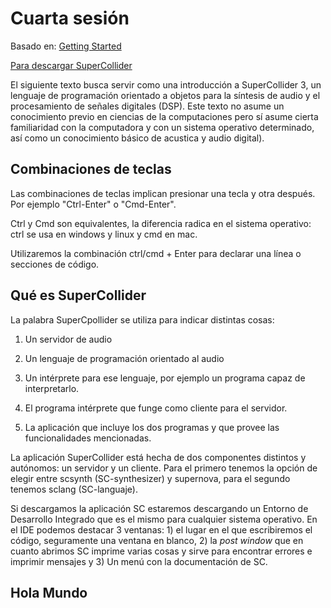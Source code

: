 # Cuarta sesión

Basado en: [Getting Started](http://doc.sccode.org/Tutorials/Getting-Started/)

[Para descargar SuperCollider](http://doc.sccode.org/Tutorials/Getting-Started/01-Introductory-Remarks.html)

El siguiente texto busca servir como una introducción a SuperCollider 3, un lenguaje de programación orientado a objetos para la síntesis de audio y el procesamiento de señales digitales (DSP). Este texto no asume un conocimiento previo en ciencias de la computaciones pero sí asume cierta familiaridad con la computadora y con un sistema operativo determinado, así como un conocimiento básico de acustica y audio digital).

## Combinaciones de teclas

Las combinaciones de teclas implican presionar una tecla y otra después. Por ejemplo "Ctrl-Enter" o "Cmd-Enter".

Ctrl y Cmd son equivalentes, la diferencia radica en el sistema operativo: ctrl se usa en windows y linux y cmd en mac.

Utilizaremos la combinación ctrl/cmd + Enter para declarar una línea o secciones de código. 

## Qué es SuperCollider

La palabra SuperCpollider se utiliza para indicar distintas cosas:

1. Un servidor de audio

2. Un lenguaje de programación orientado al audio

3. Un intérprete para ese lenguaje, por ejemplo un programa capaz de interpretarlo.

4. El programa intérprete que funge como cliente para el servidor.

5. La aplicación que incluye los dos programas y que provee las funcionalidades mencionadas.

La aplicación SuperCollider está hecha de dos componentes distintos y autónomos: un servidor y un cliente. Para el primero tenemos la opción de elegir entre scsynth (SC-synthesizer) y supernova, para el segundo tenemos sclang (SC-languaje). 

Si descargamos la aplicación SC estaremos descargando un Entorno de Desarrollo Integrado que es el mismo para cualquier sistema operativo. En el IDE podemos destacar 3 ventanas: 1) el lugar en el que escribiremos el código, seguramente una ventana en blanco, 2) la *post window* que en cuanto abrimos SC imprime varias cosas y sirve para encontrar errores e imprimir mensajes y 3) Un menú con la documentación de SC. 

## Hola Mundo

  